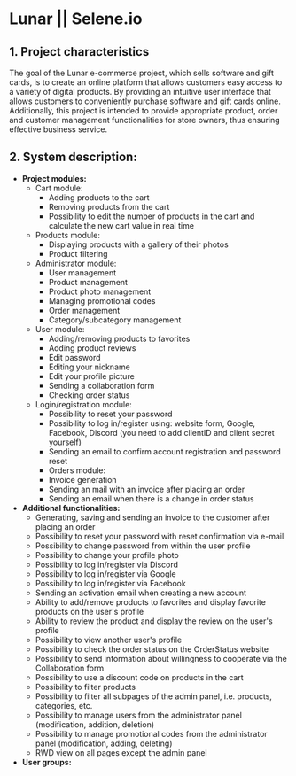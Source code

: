 # Lunar || Selene.io
## 1. Project characteristics
The goal of the Lunar e-commerce project, which sells software and gift cards, is to create an online platform that allows customers easy access to a variety of digital products. By providing an intuitive user interface that allows customers to conveniently purchase software and gift cards online. Additionally, this project is intended to provide appropriate product, order and customer management functionalities for store owners, thus ensuring effective business service.

## 2. System description: 
- **Project modules:**
   * Cart module:
      + Adding products to the cart
      + Removing products from the cart
      + Possibility to edit the number of products in the cart and calculate the new cart value in real time
   * Products module:
      + Displaying products with a gallery of their photos
      + Product filtering
   * Administrator module:
      + User management
      + Product management
      + Product photo management
      + Managing promotional codes
      + Order management
      + Category/subcategory management
   * User module:
      + Adding/removing products to favorites
      + Adding product reviews
      + Edit password
      + Editing your nickname
      + Edit your profile picture
      + Sending a collaboration form
      + Checking order status
   * Login/registration module:
      + Possibility to reset your password
      + Possibility to log in/register using: website form, Google, Facebook, Discord (you need to add clientID and client secret yourself)
      + Sending an email to confirm account registration and password reset
      * Orders module:
      + Invoice generation
      + Sending an mail with an invoice after placing an order
      + Sending an email when there is a change in order status
- **Additional functionalities:**
   * Generating, saving and sending an invoice to the customer after placing an order
   * Possibility to reset your password with reset confirmation via e-mail
   * Possibility to change password from within the user profile
   * Possibility to change your profile photo
   * Possibility to log in/register via Discord
   * Possibility to log in/register via Google
   * Possibility to log in/register via Facebook
   * Sending an activation email when creating a new account
   * Ability to add/remove products to favorites and display favorite products on the user's profile
   * Ability to review the product and display the review on the user's profile
   * Possibility to view another user's profile
   * Possibility to check the order status on the OrderStatus website
   * Possibility to send information about willingness to cooperate via the Collaboration form
   * Possibility to use a discount code on products in the cart
   * Possibility to filter products
   * Possibility to filter all subpages of the admin panel, i.e. products, categories, etc.
   * Possibility to manage users from the administrator panel (modification, addition, deletion)
   * Possibility to manage promotional codes from the administrator panel (modification, adding, deleting)
   * RWD view on all pages except the admin panel
- **User groups:**
   

